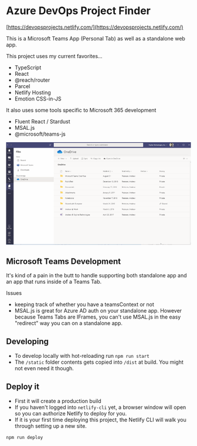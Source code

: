 # Azure DevOps Project Finder

[https://devopsprojects.netlify.com/](https://devopsprojects.netlify.com/)

This is a Microsoft Teams App (Personal Tab) as well as a standalone web app.

This project uses my current favorites...

- TypeScript
- React
- @reach/router
- Parcel
- Netlify Hosting
- Emotion CSS-in-JS

It also uses some tools specific to Microsoft 365 development

- Fluent React / Stardust
- MSAL.js
- @microsoft/teams-js

![Teams Demo](docs/teams-tab1.gif)

## Microsoft Teams Development

It's kind of a pain in the butt to handle supporting both standalone app and an app that runs inside of a Teams Tab.

Issues

- keeping track of whether you have a teamsContext or not
- MSAL.js is great for Azure AD auth on your standalone app. However because Teams Tabs are IFrames, you can't use MSAL.js in the easy "redirect" way you can on a standalone app.

## Developing

- To develop locally with hot-reloading run `npm run start`
- The `/static` folder contents gets copied into `/dist` at build. You might not even need it though.

## Deploy it

- First it will create a production build
- If you haven't logged into `netlify-cli` yet, a browser window will open so you can authorize Netlify to deploy for you.
- If it is your first time deploying this project, the Netlify CLI will walk you through setting up a new site.

```sh
npm run deploy
```
